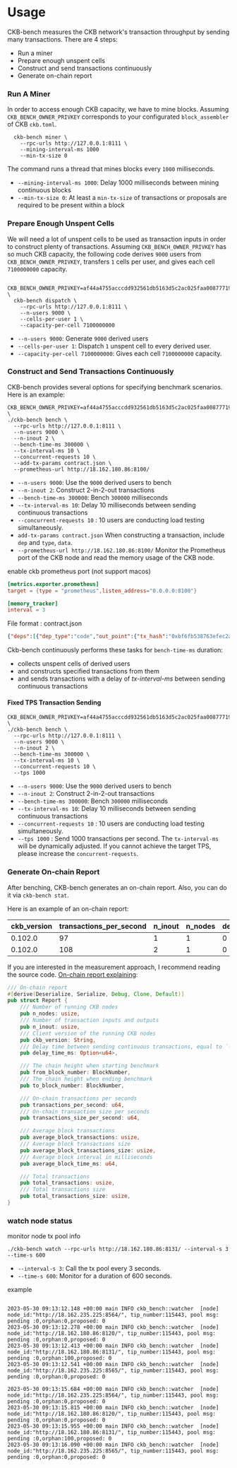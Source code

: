 # Usage

CKB-bench measures the CKB network's transaction throughput by sending many transactions. There are 4 steps:
  - Run a miner
  - Prepare enough unspent cells
  - Construct and send transactions continuously 
  - Generate on-chain report

### Run A Miner

In order to access enough CKB capacity, we have to mine blocks.
Assuming `CKB_BENCH_OWNER_PRIVKEY` corresponds to your configurated `block_assembler` of CKB `ckb.toml`.

```shell
  ckb-bench miner \
    --rpc-urls http://127.0.0.1:8111 \
    --mining-interval-ms 1000
    --min-tx-size 0
```

The command runs a thread that mines blocks every `1000` milliseconds.

- `--mining-interval-ms 1000`: Delay 1000 milliseconds between mining continuous blocks
- `--min-tx-size 0`: At least a `min-tx-size` of transactions or proposals are required to be present within a block

### Prepare Enough Unspent Cells

We will need a lot of unspent cells to be used as transaction inputs in order to construct plenty of transactions.
Assuming `CKB_BENCH_OWNER_PRIVKEY` has so much CKB capacity, the following code derives `9000` users from `CKB_BENCH_OWNER_PRIVKEY`, transfers `1` cells per user, and gives each cell `7100000000` capacity.

```shell
  CKB_BENCH_OWNER_PRIVKEY=af44a4755acccdd932561db5163d5c2ac025faa00877719c78bb0b5d61da8c94 \
  ckb-bench dispatch \
    --rpc-urls http://127.0.0.1:8111 \
    --n-users 9000 \
    --cells-per-user 1 \
    --capacity-per-cell 7100000000
```

- `--n-users 9000`: Generate `9000` derived users
- `--cells-per-user 1`: Dispatch `1` unspent cell to every derived user.
- `--capacity-per-cell 7100000000`: Gives each cell `7100000000` capacity.

### Construct and Send Transactions Continuously

CKB-bench provides several options for specifying benchmark scenarios. Here is an example:

  ```shell
  CKB_BENCH_OWNER_PRIVKEY=af44a4755acccdd932561db5163d5c2ac025faa00877719c78bb0b5d61da8c94 \
  ./ckb-bench bench \
    --rpc-urls http://127.0.0.1:8111 \
    --n-users 9000 \
    --n-inout 2 \
    --bench-time-ms 300000 \
    --tx-interval-ms 10 \
    --concurrent-requests 10 \
    --add-tx-params contract.json \
    --prometheus-url http://18.162.180.86:8100/
  ```

- `--n-users 9000`: Use the `9000` derived users to bench
- `--n-inout 2`: Construct 2-in-2-out transactions
- `--bench-time-ms 300000`: Bench `300000` milliseconds
- `--tx-interval-ms 10`: Delay 10 milliseconds between sending continuous transactions
- `--concurrent-requests 10` : 10 users are conducting load testing simultaneously.
- `add-tx-params contract.json` When constructing a transaction, include `dep` and `type`, `data`.
- `--prometheus-url http://18.162.180.86:8100/` Monitor the Prometheus port of the CKB node and read the memory usage of the CKB node.

enable ckb prometheus port (not support macos)
```toml
[metrics.exporter.prometheus]
target = {type = "prometheus",listen_address="0.0.0.0:8100"}

[memory_tracker]
interval = 3
```

File format : contract.json 
```json
{"deps":[{"dep_type":"code","out_point":{"tx_hash":"0xbf6fb538763efec2a70a6a3dcb7242787087e1030c4e7d86585bc63a9d337f5f","index":"0x0"}},{"dep_type":"code","out_point":{"tx_hash":"0x9101c1db97bc2013ace8ebd0718723be3d0e3748f2ef22bd7f1dbda0ca75d7d0","index":"0x0"}},{"dep_type":"code","out_point":{"tx_hash":"0x5eed05d2aaa27a3613c39afbdcc59499f806068f16dcc88a0e8c53827e9cc76d","index":"0x0"}}],"_type":{"code_hash":"0x25c29dc317811a6f6f3985a7a9ebc4838bd388d19d0feeecf0bcd60f6c0975bb","hash_type":"type","args":"0x8e0d0da73866325793849e460ac8c42ccae37c9f261455803bf60a042d96de21"},"output_data":"0x00e87648170000000000000000000000","min_fee":1000,"max_fee":1000,"witness":"0x810000001000000010000000100000006d0000006d00000014000000690000006900000069000000550000001000000030000000310000003a241ceceede72a5f55c8fb985652690f09a517d6c9070f0df0d3572fa03fb700120000000472b408481f73208bc9765840f2fc3c116c76aa15f1dc2e3f6bdf314cd55517c04000000"}
```
Ckb-bench continuously performs these tasks for `bench-time-ms` duration:
  - collects unspent cells of derived users
  - and constructs specified transactions from them
  - and sends transactions with a delay of *tx-interval-ms* between sending continuous transactions

#### Fixed TPS Transaction Sending

  ```shell
  CKB_BENCH_OWNER_PRIVKEY=af44a4755acccdd932561db5163d5c2ac025faa00877719c78bb0b5d61da8c94 \
  ./ckb-bench bench \
    --rpc-urls http://127.0.0.1:8111 \
    --n-users 9000 \
    --n-inout 2 \
    --bench-time-ms 300000 \
    --tx-interval-ms 10 \
    --concurrent-requests 10 \
    --tps 1000 
  ```
- `--n-users 9000`: Use the `9000` derived users to bench
- `--n-inout 2`: Construct 2-in-2-out transactions
- `--bench-time-ms 300000`: Bench `300000` milliseconds
- `--tx-interval-ms 10`: Delay 10 milliseconds between sending continuous transactions
- `--concurrent-requests 10` : 10 users are conducting load testing simultaneously.
- `--tps 1000` : Send 1000 transactions per second. The `tx-interval-ms` will be dynamically adjusted. If you cannot achieve the target TPS, please increase the `concurrent-requests`.

### Generate On-chain Report

After benching, CKB-bench generates an on-chain report. Also, you can do it via `ckb-bench stat`.

Here is an example of an on-chain report:

| ckb_version | transactions_per_second | n_inout | n_nodes | delay_time_ms | average_block_time_ms | average_block_transactions | average_block_transactions_size | from_block_number | to_block_number | total_transactions | total_transactions_size | transactions_size_per_second |
| :---------- | :------------- | :------ | :--- | :--- | :--- | :--- | :--- | :--- | :--- | :--- | :--- | :--- |
| 0.102.0 | 97 | 1 | 1 | 0 | 3013 | 292 | 119243 | 1377 | 1426 | 14642 | 5962165 | 39571 |
| 0.102.0 | 108 | 2 | 1 | 0 | 1233 | 133 | 82941 | 1634 | 1755 | 16289 | 10118818 | 67231 |

If you are interested in the measurement approach, I recommend reading the source code. [On-chain report explaining](https://github.com/nervosnetwork/ckb-integration-test/blob/d57011f8d140d5f4dc56dc147d7babe2a1cec322/ckb-bench/src/stat.rs#L6-L39):

```rust
/// On-chain report
#[derive(Deserialize, Serialize, Debug, Clone, Default)]
pub struct Report {
    /// Number of running CKB nodes
    pub n_nodes: usize,
    /// Number of transaction inputs and outputs
    pub n_inout: usize,
    /// Client version of the running CKB nodes
    pub ckb_version: String,
    /// Delay time between sending continuous transactions, equal to `--tx-interval-ms`
    pub delay_time_ms: Option<u64>,

    /// The chain height when starting benchmark
    pub from_block_number: BlockNumber,
    /// The chain height when ending benchmark
    pub to_block_number: BlockNumber,

    /// On-chain transactions per seconds
    pub transactions_per_second: u64,
    /// On-chain transaction size per seconds
    pub transactions_size_per_second: u64,

    /// Average block transactions
    pub average_block_transactions: usize,
    /// Average block transactions size
    pub average_block_transactions_size: usize,
    /// Average block interval in milliseconds
    pub average_block_time_ms: u64,

    /// Total transactions
    pub total_transactions: usize,
    /// Total transactions size
    pub total_transactions_size: usize,
}
```
### watch node status
monitor node tx pool info
```
./ckb-bench watch --rpc-urls http://18.162.180.86:8131/ --interval-s 3 --time-s 600
```
- `--interval-s 3`: Call the tx pool every 3 seconds.
- `--time-s 600`: Monitor for a duration of 600 seconds.

example
```

2023-05-30 09:13:12.148 +00:00 main INFO ckb_bench::watcher  [node] node_id:"http://18.162.235.225:8564/", tip_number:115443, pool msg: pending :0,orphan:0,proposed: 0 
2023-05-30 09:13:12.278 +00:00 main INFO ckb_bench::watcher  [node] node_id:"http://18.162.180.86:8120/", tip_number:115443, pool msg: pending :0,orphan:0,proposed: 0 
2023-05-30 09:13:12.413 +00:00 main INFO ckb_bench::watcher  [node] node_id:"http://18.162.180.86:8131/", tip_number:115443, pool msg: pending :0,orphan:100,proposed: 0 
2023-05-30 09:13:12.541 +00:00 main INFO ckb_bench::watcher  [node] node_id:"http://18.162.235.225:8565/", tip_number:115443, pool msg: pending :0,orphan:0,proposed: 0 

2023-05-30 09:13:15.684 +00:00 main INFO ckb_bench::watcher  [node] node_id:"http://18.162.235.225:8564/", tip_number:115443, pool msg: pending :0,orphan:0,proposed: 0 
2023-05-30 09:13:15.815 +00:00 main INFO ckb_bench::watcher  [node] node_id:"http://18.162.180.86:8120/", tip_number:115443, pool msg: pending :0,orphan:0,proposed: 0 
2023-05-30 09:13:15.955 +00:00 main INFO ckb_bench::watcher  [node] node_id:"http://18.162.180.86:8131/", tip_number:115443, pool msg: pending :0,orphan:100,proposed: 0 
2023-05-30 09:13:16.090 +00:00 main INFO ckb_bench::watcher  [node] node_id:"http://18.162.235.225:8565/", tip_number:115443, pool msg: pending :0,orphan:0,proposed: 0 
```